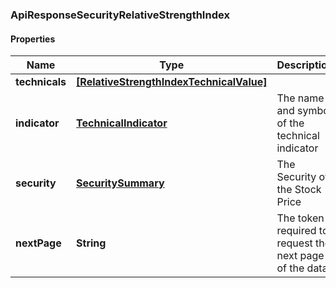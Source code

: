 ### ApiResponseSecurityRelativeStrengthIndex

#### Properties
Name | Type | Description | Notes
------------ | ------------- | ------------- | -------------
**technicals** | [**[RelativeStrengthIndexTechnicalValue]**](RelativeStrengthIndexTechnicalValue.md) |  | [optional] 
**indicator** | [**TechnicalIndicator**](TechnicalIndicator.md) | The name and symbol of the technical indicator | [optional] 
**security** | [**SecuritySummary**](SecuritySummary.md) | The Security of the Stock Price | [optional] 
**nextPage** | **String** | The token required to request the next page of the data | [optional] 



